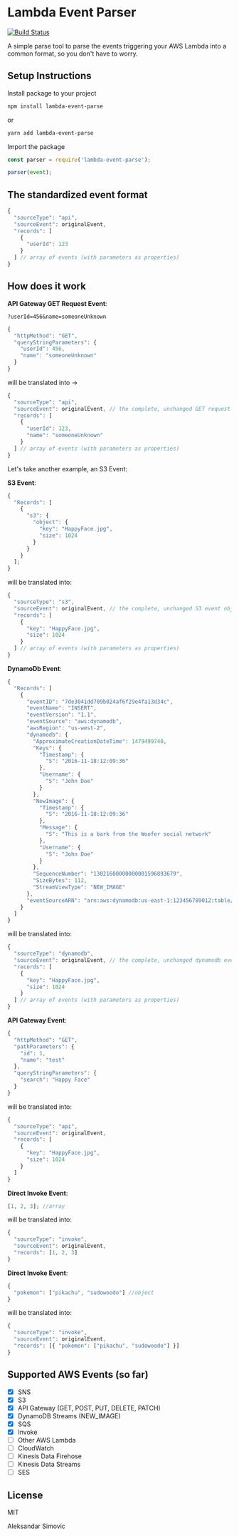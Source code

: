 # Lambda Event Parser

[![Build Status](https://travis-ci.org/simalexan/lambda-event-parser.svg?branch=master)](https://travis-ci.org/simalexan/lambda-event-parser)

A simple parse tool to parse the events triggering your AWS Lambda into a common format, so you don't have to worry.

## Setup Instructions

Install package to your project

```bash
npm install lambda-event-parse
```

or

```bash
yarn add lambda-event-parse
```

Import the package

```javascript
const parser = require('lambda-event-parse');

parser(event);
```

## The standardized event format

```javascript
{
  "sourceType": "api",
  "sourceEvent": originalEvent,
  "records": [
    {
      "userId": 123
    }
  ] // array of events (with parameters as properties)
}
```

## How does it work

**API Gateway GET Request Event**:

`?userId=456&name=someoneUnknown`

```javascript
{
  "httpMethod": "GET",
  "queryStringParameters": {
    "userId": 456,
    "name": "someoneUnknown"
  }
}
```

will be translated into ->

```javascript
{
  "sourceType": "api",
  "sourceEvent": originalEvent, // the complete, unchanged GET request event objet
  "records": [
    {
      "userId": 123,
      "name": "someoneUnknown"
    }
  ] // array of events (with parameters as properties)
}
```

Let's take another example, an S3 Event:

**S3 Event**:

```javascript
{
  "Records": [
    {
      "s3": {
        "object": {
          "key": "HappyFace.jpg",
          "size": 1024
        }
      }
    }
  ];
}
```

will be translated into:

```javascript
{
  "sourceType": "s3",
  "sourceEvent": originalEvent, // the complete, unchanged S3 event objet
  "records": [
    {
      "key": "HappyFace.jpg",
      "size": 1024
    }
  ] // array of events (with parameters as properties)
}
```

**DynamoDb Event**:

```javascript
{
  "Records": [
    {
      "eventID": "7de3041dd709b024af6f29e4fa13d34c",
      "eventName": "INSERT",
      "eventVersion": "1.1",
      "eventSource": "aws:dynamodb",
      "awsRegion": "us-west-2",
      "dynamodb": {
        "ApproximateCreationDateTime": 1479499740,
        "Keys": {
          "Timestamp": {
            "S": "2016-11-18:12:09:36"
          },
          "Username": {
            "S": "John Doe"
          }
        },
        "NewImage": {
          "Timestamp": {
            "S": "2016-11-18:12:09:36"
          },
          "Message": {
            "S": "This is a bark from the Woofer social network"
          },
          "Username": {
            "S": "John Doe"
          }
        },
        "SequenceNumber": "13021600000000001596893679",
        "SizeBytes": 112,
        "StreamViewType": "NEW_IMAGE"
      },
      "eventSourceARN": "arn:aws:dynamodb:us-east-1:123456789012:table/BarkTable/stream/2016-11-16T20:42:48.104"
    }
  ]
}
```

will be translated into:

```javascript
{
  "sourceType": "dynamodb",
  "sourceEvent": originalEvent, // the complete, unchanged dynamodb event objet
  "records": [
    {
      "key": "HappyFace.jpg",
      "size": 1024
    }
  ] // array of events (with parameters as properties)
}
```

**API Gateway Event**:

```javascript
{
  "httpMethod": "GET",
  "pathParameters": {
    "id": 1,
    "name": "test"
  },
  "queryStringParameters": {
    "search": "Happy Face"
  }
}
```

will be translated into:

```javascript
{
  "sourceType": "api",
  "sourceEvent": originalEvent,
  "records": [
    {
      "key": "HappyFace.jpg",
      "size": 1024
    }
  ]
}
```

**Direct Invoke Event**:

```javascript
[1, 2, 3]; //array
```

will be translated into:

```javascript
{
  "sourceType": "invoke",
  "sourceEvent": originalEvent,
  "records": [1, 2, 3]
}
```

**Direct Invoke Event**:

```javascript
{
  "pokemon": ["pikachu", "sudowoodo"] //object
}
```

will be translated into:

```javascript
{
  "sourceType": "invoke",
  "sourceEvent": originalEvent,
  "records": [{ "pokemon": ["pikachu", "sudowoodo"] }]
}
```

## Supported AWS Events (so far)

- [x] SNS
- [x] S3
- [x] API Gateway (GET, POST, PUT, DELETE, PATCH)
- [x] DynamoDB Streams (NEW_IMAGE)
- [x] SQS
- [x] Invoke
- [ ] Other AWS Lambda
- [ ] CloudWatch
- [ ] Kinesis Data Firehose
- [ ] Kinesis Data Streams
- [ ] SES

## License

MIT

Aleksandar Simovic
